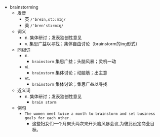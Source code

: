 - brainstorming
  - 发音
    - 英 `/'breɪn,stɔːmɪŋ/`
    - 美 `/'bren'stɔrmɪŋ/`
  - 词义
    - n. 集体研讨；发表独创性意见
    - v. 集思广益以寻找；集体自由讨论（brainstorm的ing形式）
  - 同根词
    - n.
      - `brainstorm` 集思广益；头脑风暴；灵机一动
    - vi.
      - `brainstorm` 集体讨论；动脑筋；出主意
    - vt.
      - `brainstorm` 集体讨论；集思广益以寻找
  - 近义词
    - n. 集体研讨；发表独创性意见
      - `brain storm`
  - 例句
    - `The women meet twice a month to brainstorm and set business goals for each other.`
      - 这些妇女们一个月聚头两次来开头脑风暴会议,为彼此设定商业目标。

